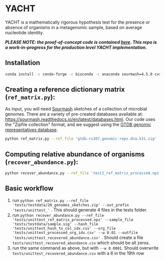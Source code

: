 # YACHT

YACHT is a mathematically rigorous hypothesis test for the presence or absence of organisms in a metagenomic sample, based on average nucleotide identity. 

**_PLEASE NOTE: the proof-of-concept code is contained [here](https://github.com/KoslickiLab/YACHT-Proof-of-concept). This repo is a work-in-progress for the production level YACHT implementation._**

## Installation
```bash
conda install -c conda-forge -c bioconda -c anaconda sourmash=4.5.0 cvxpy scipy numpy pandas scikit-learn
```

## Creating a reference dictionary matrix (`ref_matrix.py`):
As input, you will need [Sourmash](https://sourmash.readthedocs.io/en/latest/) sketches of a collection of microbial genomes. There are a variety of pre-created databases available at: https://sourmash.readthedocs.io/en/latest/databases.html. Our code uses the "Zipfile collection" format, and we suggest using the [GTDB genomic representatives database](https://farm.cse.ucdavis.edu/~ctbrown/sourmash-db/gtdb-rs207/gtdb-rs207.genomic-reps.dna.k21.zip).
```bash 
python ref_matrix.py --ref_file 'gtdb-rs207.genomic-reps.dna.k31.zip' --out_prefix 'test2_' --N 20
```

## Computing relative abundance of organisms (`recover_abundance.py`):
```bash
python recover_abundance.py --ref_file 'test2_ref_matrix_processed.npz' --sample_file '../ForSteve/sample.sig' --hash_file 'test2_hash_to_col_idx.csv' --org_file 'test2_processed_org_idx.csv' --w 0.01 --outfile 'test2_recovered_abundance.csv'
```

## Basic workflow
1. run ```python ref_matrix.py --ref_file 'tests/testdata/20_genomes_sketches.zip' --out_prefix 'tests/unittest_'``` . This 
should generate 4 files in the tests folder.
2. run ```python recover_abundance.py --ref_file 'tests/unittest_ref_matrix_processed.npz' --sample_file 
   'tests/testdata/sample.sig' --hash_file 'tests/unittest_hash_to_col_idx.csv' --org_file 'tests/unittest_processed_org_idx.csv' --w 0.01 --outfile 'tests/unittest_recovered_abundance.csv'``` . Should create a file `tests/unittest_recovered_abundance.csv` which should be all zeros.
3. run the same command as above, but with `--w 0.0001`. Should overwrite `tests/unittest_recovered_abundance.csv` with a 
   6 in the 19th row
